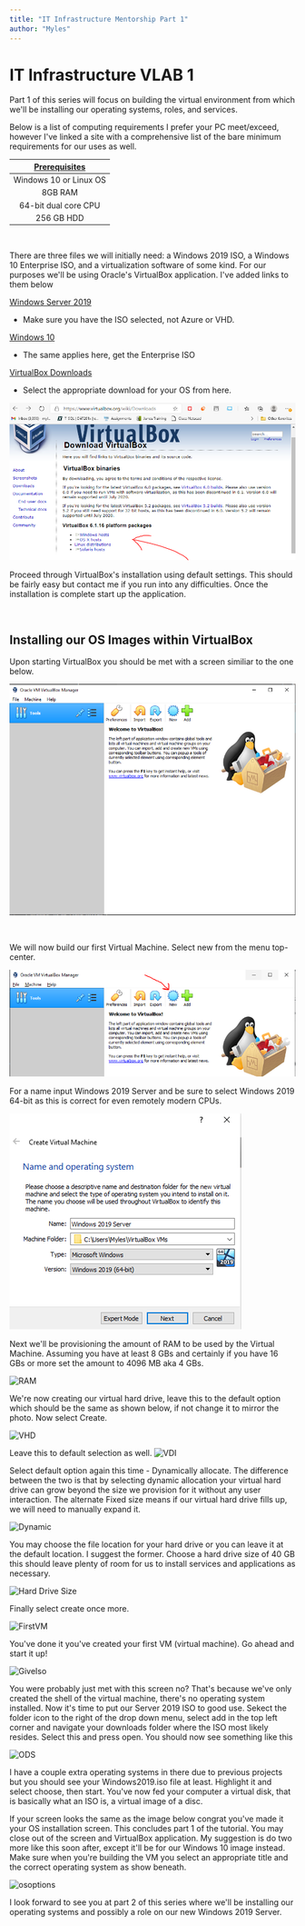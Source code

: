 ```yaml
---
title: "IT Infrastructure Mentorship Part 1"
author: "Myles"
---
```


# IT Infrastructure VLAB 1 

Part 1 of this series will focus on building the virtual environment from which we'll be installing our operating systems, roles, and services.

Below is a list of computing requirements I prefer your PC meet/exceed, however I've linked a site with a comprehensive list of the bare minimum requirements for our uses as well.

| [**Prerequisites**](https://www.techrepublic.com/article/virtualbox-everything-the-pros-need-to-know/#:~:text=Minimum%20system%20requirements%20are%3A,start%20at%2010%20GB%20each.) |
| :---:    |
| Windows 10 or Linux OS |
| 8GB RAM |
| 64-bit dual core CPU |
| 256 GB HDD |

<br>

There are three files we will initially need: a Windows 2019 ISO, a Windows 10 Enterprise ISO, and a virtualization software of some kind. For our purposes we'll be using Oracle's VirtualBox application. I've added links to them below
<br> 

[Windows Server 2019](https://www.microsoft.com/en-US/evalcenter/evaluate-windows-server-2019?filetype=ISO)
- Make sure you have the ISO selected, not Azure or VHD.

[Windows 10](https://www.microsoft.com/en-us/evalcenter/evaluate-windows-10-enterprise)
- The same applies here, get the Enterprise ISO

 [VirtualBox Downloads](https://www.virtualbox.org/wiki/Downloads)
 - Select the appropriate download for your OS from here.

![Download options](assets\images\class_p1\Vboxdownload.PNG)


Proceed through VirtualBox's installation using default settings. This should be fairly easy but contact me if you run into any difficulties. Once the installation is complete start up the application. 

<br>

## Installing our OS Images within VirtualBox

Upon starting VirtualBox you should be met with a screen similiar to the one below.

![VirtualBox Start Up](\assets\images\class_p1\VboxStart.PNG)

<br>

We will now build our first Virtual Machine. Select new from the menu top-center.

![New](\assets\images\class_p1\Vboxnew.PNG)

For a name input Windows 2019 Server and be sure to select Windows 2019 64-bit as this is correct for even remotely modern CPUs.

![Settings](\assets\images\class_p1\2016server.PNG)

Next we'll be provisioning the amount of RAM to be used by the Virtual Machine. Assuming you have at least 8 GBs and certainly if you have 16 GBs or more set the amount to 4096 MB aka 4 GBs.

![RAM](C:\Users\Myles\Desktop\jekyll_real\midnight\assets\images\class_p1\VboxRAM.PNG)

We're now creating our virtual hard drive, leave this to the default option which should be the same as shown below, if not change it to mirror the photo. Now select Create.

![VHD](C:\Users\Myles\Desktop\jekyll_real\midnight\assets\images\class_p1\VboxVHD.PNG)

Leave this to default selection as well.
![VDI](C:\Users\Myles\Desktop\jekyll_real\midnight\assets\images\class_p1\VboxVDI.PNG)

Select default option again this time - Dynamically allocate. The difference between the two is that by selecting dynamic allocation your virtual hard drive can grow beyond the size we provision for it without any user interaction. The alternate Fixed size means if our virtual hard drive fills up, we will need to manually expand it.

![Dynamic](C:\Users\Myles\Desktop\jekyll_real\midnight\assets\images\class_p1\VboxDynamic.PNG)

You may choose the file location for your hard drive or you can leave it at the default location. I suggest the former. Choose a hard drive size of 40 GB this should leave plenty of room for us to install services and applications as necessary.

![Hard Drive Size](C:\Users\Myles\Desktop\jekyll_real\midnight\assets\images\class_p1\VboxDriveSize.PNG)

Finally select create once more.

![FirstVM](C:\Users\Myles\Desktop\jekyll_real\midnight\assets\images\class_p1\VboxFirstVM.PNG)

You've done it you've created your first VM (virtual machine). Go ahead and start it up!

![GiveIso](C:\Users\Myles\Desktop\jekyll_real\midnight\assets\images\class_p1\GiveMeIso.PNG)

You were probably just met with this screen no? That's because we've only created the shell of the virtual machine, there's no operating system installed. Now it's time to put our Server 2019 ISO to good use. Sekect the folder icon to the right of the drop down menu, select add in the top left corner and navigate your downloads folder where the ISO most likely resides. Select this and press open. You should now see something like this 

![ODS](C:\Users\Myles\Desktop\jekyll_real\midnight\assets\images\class_p1\VbocODS.PNG)

I have a couple extra operating systems in there due to previous projects but you should see your Windows2019.iso file at least. Highlight it and select choose, then start. You've now fed your computer a virtual disk, that is basically what an ISO is, a virtual image of a disc.

If your screen looks the same as the image below congrat you've made it your OS installation screen. This concludes part 1 of the tutorial. You may close out of the screen and VirtualBox application. My suggestion is do two more like this soon after, except it'll be for our Windows 10 image instead. Make sure when you're building the VM you select an appropriate title and the correct operating system as show beneath.

![osoptions](C:\Users\Myles\Desktop\jekyll_real\midnight\assets\images\class_p1\osoptions.png)

I look forward to see you at part 2 of this series where we'll be installing our operating systems and possibly a role on our new Windows 2019 Server.









